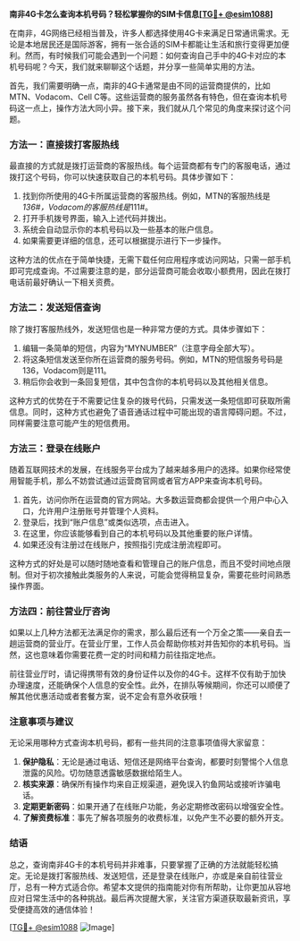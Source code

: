 **南非4G卡怎么查询本机号码？轻松掌握你的SIM卡信息[[TG💪+ @esim1088](https://t.me/s/esim1088)]**

在南非，4G网络已经相当普及，许多人都选择使用4G卡来满足日常通讯需求。无论是本地居民还是国际游客，拥有一张合适的SIM卡都能让生活和旅行变得更加便利。然而，有时候我们可能会遇到一个问题：如何查询自己手中的4G卡对应的本机号码呢？今天，我们就来聊聊这个话题，并分享一些简单实用的方法。

首先，我们需要明确一点，南非的4G卡通常是由不同的运营商提供的，比如MTN、Vodacom、Cell C等。这些运营商的服务虽然各有特色，但在查询本机号码这一点上，操作方法大同小异。接下来，我们就从几个常见的角度来探讨这个问题。

### 方法一：直接拨打客服热线

最直接的方式就是拨打运营商的客服热线。每个运营商都有专门的客服电话，通过拨打这个号码，你可以快速获取自己的本机号码。具体步骤如下：

1. 找到你所使用的4G卡所属运营商的客服热线。例如，MTN的客服热线是*136#，Vodacom的客服热线是*111#。
2. 打开手机拨号界面，输入上述代码并拨出。
3. 系统会自动显示你的本机号码以及一些基本的账户信息。
4. 如果需要更详细的信息，还可以根据提示进行下一步操作。

这种方法的优点在于简单快捷，无需下载任何应用程序或访问网站，只需一部手机即可完成查询。不过需要注意的是，部分运营商可能会收取小额费用，因此在拨打电话前最好确认一下相关资费。

### 方法二：发送短信查询

除了拨打客服热线外，发送短信也是一种非常方便的方式。具体步骤如下：

1. 编辑一条简单的短信，内容为“MYNUMBER”（注意字母全部大写）。
2. 将这条短信发送至你所在运营商的服务号码。例如，MTN的短信服务号码是136，Vodacom则是111。
3. 稍后你会收到一条回复短信，其中包含你的本机号码以及其他相关信息。

这种方式的优势在于不需要记住复杂的拨号代码，只需发送一条短信即可获取所需信息。同时，这种方式也避免了语音通话过程中可能出现的语言障碍问题。不过，同样需要注意可能产生的短信费用。

### 方法三：登录在线账户

随着互联网技术的发展，在线服务平台成为了越来越多用户的选择。如果你经常使用智能手机，那么不妨尝试通过运营商官网或者官方APP来查询本机号码。

1. 首先，访问你所在运营商的官方网站。大多数运营商都会提供一个用户中心入口，允许用户注册账号并管理个人资料。
2. 登录后，找到“账户信息”或类似选项，点击进入。
3. 在这里，你应该能够看到自己的本机号码以及其他重要的账户详情。
4. 如果还没有注册过在线账户，按照指引完成注册流程即可。

这种方式的好处是可以随时随地查看和管理自己的账户信息，而且不受时间地点限制。但对于初次接触此类服务的人来说，可能会觉得稍显复杂，需要花些时间熟悉操作界面。

### 方法四：前往营业厅咨询

如果以上几种方法都无法满足你的需求，那么最后还有一个万全之策——亲自去一趟运营商的营业厅。在营业厅里，工作人员会帮助你核对并告知你的本机号码。当然，这也意味着你需要花费一定的时间和精力前往指定地点。

前往营业厅时，请记得携带有效的身份证件以及你的4G卡。这样不仅有助于加快办理速度，还能确保个人信息的安全性。此外，在排队等候期间，你还可以顺便了解其他优惠活动或者套餐方案，说不定会有意外收获哦！

### 注意事项与建议

无论采用哪种方式查询本机号码，都有一些共同的注意事项值得大家留意：

1. **保护隐私**：无论是通过电话、短信还是网络平台查询，都要时刻警惕个人信息泄露的风险。切勿随意透露敏感数据给陌生人。
2. **核实来源**：确保所有操作均来自正规渠道，避免误入钓鱼网站或接听诈骗电话。
3. **定期更新密码**：如果开通了在线账户功能，务必定期修改密码以增强安全性。
4. **了解资费标准**：事先了解各项服务的收费标准，以免产生不必要的额外开支。

### 结语

总之，查询南非4G卡的本机号码并非难事，只要掌握了正确的方法就能轻松搞定。无论是拨打客服热线、发送短信，还是登录在线账户，亦或是亲自前往营业厅，总有一种方式适合你。希望本文提供的指南能对你有所帮助，让你更加从容地应对日常生活中的各种挑战。最后再次提醒大家，关注官方渠道获取最新资讯，享受便捷高效的通信体验！

[[TG💪+ @esim1088](https://t.me/s/esim1088) ![Image](https://i.postimg.cc/4NQfJmqS/Snipaste-2025-05-13-00-14-12.png)]
